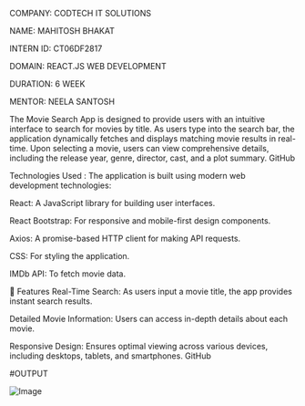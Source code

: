 COMPANY: CODTECH IT SOLUTIONS

NAME: MAHITOSH BHAKAT

INTERN ID: CT06DF2817

DOMAIN: REACT.JS WEB DEVELOPMENT

DURATION: 6 WEEK

MENTOR: NEELA SANTOSH

The Movie Search App is designed to provide users with an intuitive interface to search for movies by title. As users type into the search bar, the application dynamically fetches and displays matching movie results in real-time. Upon selecting a movie, users can view comprehensive details, including the release year, genre, director, cast, and a plot summary.
GitHub

Technologies Used : 
The application is built using modern web development technologies:

React: A JavaScript library for building user interfaces.

React Bootstrap: For responsive and mobile-first design components.

Axios: A promise-based HTTP client for making API requests.

CSS: For styling the application.

IMDb API: To fetch movie data.

🚀 Features
Real-Time Search: As users input a movie title, the app provides instant search results.

Detailed Movie Information: Users can access in-depth details about each movie.

Responsive Design: Ensures optimal viewing across various devices, including desktops, tablets, and smartphones.
GitHub

#OUTPUT

![Image](https://github.com/user-attachments/assets/bd61cfe8-7c99-4ed6-82ab-52d16d6608d7)
